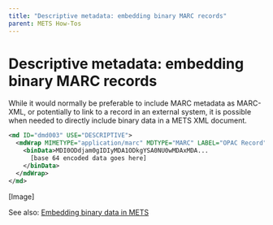 ```yaml
---
title: "Descriptive metadata: embedding binary MARC records"
parent: METS How-Tos
---
```

# Descriptive metadata: embedding binary MARC records

While it would normally be preferable to include MARC metadata as MARC-XML, or potentially to link to a record in an external system, it is possible when needed to directly include binary data in a METS XML document.

```xml
<md ID="dmd003" USE="DESCRIPTIVE">
  <mdWrap MIMETYPE="application/marc" MDTYPE="MARC" LABEL="OPAC Record">
    <binData>MDI0ODdjam0gIDIyMDA1ODkgYSA0NU0wMDAxMDA...
      [base 64 encoded data goes here]
    </binData>
  </mdWrap>
</md>
```

[Image]

See also: [Embedding binary data in METS](binData.md)
